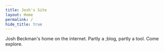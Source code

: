 ```yaml
---
title: Josh's Site
layout: Home
permalink: /
hide_title: true
---
```

Josh Beckman's home on the internet. Partly a ;blog, partly a tool. Come explore.
